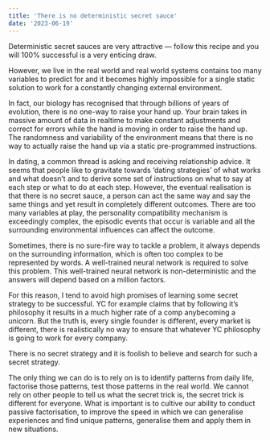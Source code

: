 ```yaml
---
title: 'There is no deterministic secret sauce'
date: '2023-06-19'
---
```

Deterministic secret sauces are very attractive — follow this recipe and you will 100% successful is a very enticing draw.

However, we live in the real world and real world systems contains too many variables to predict for and it becomes highly impossible for a single static solution to work for a constantly changing external environment.

In fact, our biology has recognised that through billions of years of evolution, there is no one-way to raise your hand up. Your brain takes in massive amount of data in realtime to make constant adjustments and correct for errors while the hand is moving in order to raise the hand up. The randomness and variability of the environment means that there is no way to actually raise the hand up via a static pre-programmed instructions.

In dating, a common thread is asking and receiving relationship advice. It seems that people like to gravitate towards ‘dating strategies’ of what works and what doesn’t and to derive some set of instructions on what to say at each step or what to do at each step. However, the eventual realisation is that there is no secret sauce, a person can act the same way and say the same things and yet result in completely different outcomes. There are too many variables at play, the personality compatibility mechanism is exceedingly complex, the episodic events that occur is variable and all the surrounding environmental influences can affect the outcome.

Sometimes, there is no sure-fire way to tackle a problem, it always depends on the surrounding information, which is often too complex to be represented by words. A well-trained neural network is required to solve this problem. This well-trained neural network is non-deterministic and the answers will depend based on a million factors.

For this reason, I tend to avoid high promises of learning some secret strategy to be successful. YC for example claims that by following it’s philosophy it results in a much higher rate of a comp anybecoming a unicorn. But the truth is, every single founder is different, every market is different, there is realistically no way to ensure that whatever YC philosophy is going to work for every company.

There is no secret strategy and it is foolish to believe and search for such a secret strategy.

The only thing we can do is to rely on is to identify patterns from daily life, factorise those patterns, test those patterns in the real world. We cannot rely on other people to tell us what the secret trick is, the secret trick is different for everyone. What is important is to cultive our ability to conduct passive factorisation, to improve the speed in which we can generalise experiences and find unique patterns, generalise them and apply them in new situations.